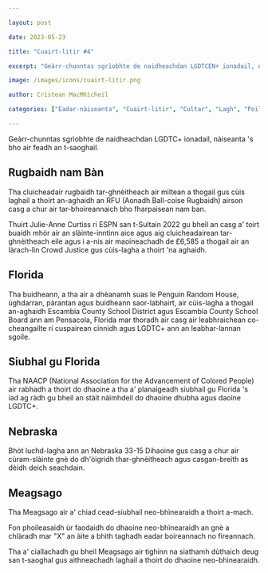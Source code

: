 ```yaml
---

layout: post

date: 2023-05-23

title: "Cuairt-litir #4"

excerpt: "Geàrr-chunntas sgrìobhte de naidheachdan LGDTCEN+ ionadail, nàiseanta ‘s bho air feadh an t-saoghail."

image: /images/icons/cuairt-litir.png

author: Crìstean MacMhìcheil

categories: ["Eadar-nàiseanta", "Cuairt-litir", "Cultar", "Lagh", "Poileataigs", "Slàinte", "Spòrs"]

---
```


Geàrr-chunntas sgrìobhte de naidheachdan LGDTC+ ionadail, nàiseanta 's bho air feadh an t-saoghail.

<!-- more -->

## Rugbaidh nam Bàn

Tha cluicheadair rugbaidh tar-ghnèitheach air mìltean a thogail gus cùis laghail a thoirt an-aghaidh an RFU (Aonadh Ball-coise Rugbaidh) airson casg a chur air tar-bhoireannaich bho fharpaisean nam ban.

Thuirt Julie-Anne Curtiss ri ESPN san t-Sultain 2022 gu bheil an casg a' toirt buaidh mhòr air an slàinte-inntinn aice agus aig cluicheadairean tar-ghnèitheach eile agus i a-nis air maoineachadh de £6,585 a thogail air an làrach-lìn Crowd Justice gus cùis-lagha a thoirt 'na aghaidh.

## Florida

Tha buidheann, a tha air a dhèanamh suas le Penguin Random House, ùghdarran, pàrantan agus buidheann saor-labhairt, air cùis-lagha a thogail an-aghaidh Escambia County School District agus Escambia County School Board ann am Pensacola, Florida mar thoradh air casg air leabhraichean co-cheangailte ri cuspairean cinnidh agus LGDTC+ ann an leabhar-lannan sgoile.

## Siubhal gu Florida

Tha NAACP (National Association for the Advancement of Colored People) air rabhadh a thoirt do dhaoine a tha a' planaigeadh siubhail gu Florida 's iad ag ràdh gu bheil an stàit nàimhdeil do dhaoine dhubha agus daoine LGDTC+.

## Nebraska

Bhòt luchd-lagha ann an Nebraska 33-15 Dihaoine gus casg a chur air cùram-slàinte gnè do dh'òigridh thar-ghnèitheach agus casgan-breith as dèidh deich seachdain.

## Meagsago

Tha Meagsago air a' chiad cead-siubhail neo-bhìnearaidh a thoirt a-mach.

Fon phoileasaidh ùr faodaidh do dhaoine neo-bhìnearaidh an gnè a chlàradh mar "X" an àite a bhith taghadh eadar boireannach no fireannach.

Tha a' ciallachadh gu bheil Meagsago air tighinn na siathamh dùthaich deug san t-saoghal gus aithneachadh laghail a thoirt do dhaoine neo-bhìnearaidh.
